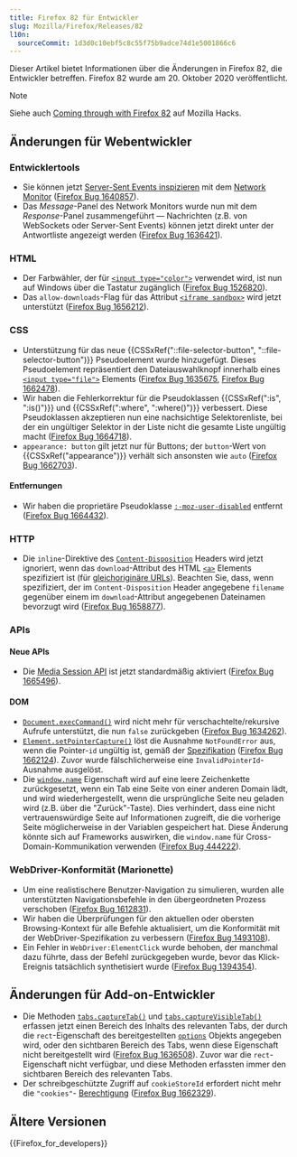 ```yaml
---
title: Firefox 82 für Entwickler
slug: Mozilla/Firefox/Releases/82
l10n:
  sourceCommit: 1d3d0c10ebf5c8c55f75b9adce74d1e5001866c6
---
```


Dieser Artikel bietet Informationen über die Änderungen in Firefox 82, die Entwickler betreffen. Firefox 82 wurde am 20. Oktober 2020 veröffentlicht.

> [!NOTE]
> Siehe auch [Coming through with Firefox 82](https://hacks.mozilla.org/2020/10/coming-through-with-firefox-82/) auf Mozilla Hacks.

## Änderungen für Webentwickler

### Entwicklertools

- Sie können jetzt [Server-Sent Events inspizieren](https://firefox-source-docs.mozilla.org/devtools-user/network_monitor/inspecting_server-sent_events/index.html) mit dem [Network Monitor](https://firefox-source-docs.mozilla.org/devtools-user/network_monitor/index.html) ([Firefox Bug 1640857](https://bugzil.la/1640857)).
- Das _Message_-Panel des Network Monitors wurde nun mit dem _Response_-Panel zusammengeführt — Nachrichten (z.B. von WebSockets oder Server-Sent Events) können jetzt direkt unter der Antwortliste angezeigt werden ([Firefox Bug 1636421](https://bugzil.la/1636421)).

### HTML

- Der Farbwähler, der für [`<input type="color">`](/de/docs/Web/HTML/Reference/Elements/input/color) verwendet wird, ist nun auf Windows über die Tastatur zugänglich ([Firefox Bug 1526820](https://bugzil.la/1526820)).
- Das `allow-downloads`-Flag für das Attribut [`<iframe sandbox>`](/de/docs/Web/HTML/Reference/Elements/iframe) wird jetzt unterstützt ([Firefox Bug 1656212](https://bugzil.la/1656212)).

### CSS

- Unterstützung für das neue {{CSSxRef("::file-selector-button", "::file-selector-button")}} Pseudoelement wurde hinzugefügt. Dieses Pseudoelement repräsentiert den Dateiauswahlknopf innerhalb eines [`<input type="file">`](/de/docs/Web/HTML/Reference/Elements/input/file) Elements ([Firefox Bug 1635675](https://bugzil.la/1635675), [Firefox Bug 1662478](https://bugzil.la/1662478)).
- Wir haben die Fehlerkorrektur für die Pseudoklassen {{CSSxRef(":is", ":is()")}} und {{CSSxRef(":where", ":where()")}} verbessert. Diese Pseudoklassen akzeptieren nun eine nachsichtige Selektorenliste, bei der ein ungültiger Selektor in der Liste nicht die gesamte Liste ungültig macht ([Firefox Bug 1664718](https://bugzil.la/1664718)).
- `appearance: button` gilt jetzt nur für Buttons; der `button`-Wert von {{CSSxRef("appearance")}} verhält sich ansonsten wie `auto` ([Firefox Bug 1662703](https://bugzil.la/1662703)).

#### Entfernungen

- Wir haben die proprietäre Pseudoklasse [`:-moz-user-disabled`](/de/docs/Web/CSS/:-moz-user-disabled) entfernt ([Firefox Bug 1664432](https://bugzil.la/1664432)).

### HTTP

- Die `inline`-Direktive des [`Content-Disposition`](/de/docs/Web/HTTP/Reference/Headers/Content-Disposition) Headers wird jetzt ignoriert, wenn das `download`-Attribut des HTML [`<a>`](/de/docs/Web/HTML/Reference/Elements/a) Elements spezifiziert ist (für [gleichoriginäre URLs](/de/docs/Web/Security/Same-origin_policy)). Beachten Sie, dass, wenn spezifiziert, der im `Content-Disposition` Header angegebene `filename` gegenüber einem im `download`-Attribut angegebenen Dateinamen bevorzugt wird ([Firefox Bug 1658877](https://bugzil.la/1658877)).

### APIs

#### Neue APIs

- Die [Media Session API](/de/docs/Web/API/Media_Session_API) ist jetzt standardmäßig aktiviert ([Firefox Bug 1665496](https://bugzil.la/1665496)).

#### DOM

- [`Document.execCommand()`](/de/docs/Web/API/Document/execCommand) wird nicht mehr für verschachtelte/rekursive Aufrufe unterstützt, die nun `false` zurückgeben ([Firefox Bug 1634262](https://bugzil.la/1634262)).
- [`Element.setPointerCapture()`](/de/docs/Web/API/Element/setPointerCapture) löst die Ausnahme `NotFoundError` aus, wenn die Pointer-`id` ungültig ist, gemäß der [Spezifikation](https://w3c.github.io/pointerevents/#setting-pointer-capture) ([Firefox Bug 1662124](https://bugzil.la/1662124)). Zuvor wurde fälschlicherweise eine `InvalidPointerId`-Ausnahme ausgelöst.
- Die [`window.name`](/de/docs/Web/API/Window/name) Eigenschaft wird auf eine leere Zeichenkette zurückgesetzt, wenn ein Tab eine Seite von einer anderen Domain lädt, und wird wiederhergestellt, wenn die ursprüngliche Seite neu geladen wird (z.B. über die "Zurück"-Taste). Dies verhindert, dass eine nicht vertrauenswürdige Seite auf Informationen zugreift, die die vorherige Seite möglicherweise in der Variablen gespeichert hat. Diese Änderung könnte sich auf Frameworks auswirken, die `window.name` für Cross-Domain-Kommunikation verwenden ([Firefox Bug 444222](https://bugzil.la/444222)).

### WebDriver-Konformität (Marionette)

- Um eine realistischere Benutzer-Navigation zu simulieren, wurden alle unterstützten Navigationsbefehle in den übergeordneten Prozess verschoben ([Firefox Bug 1612831](https://bugzil.la/1612831)).
- Wir haben die Überprüfungen für den aktuellen oder obersten Browsing-Kontext für alle Befehle aktualisiert, um die Konformität mit der WebDriver-Spezifikation zu verbessern ([Firefox Bug 1493108](https://bugzil.la/1493108)).
- Ein Fehler in `WebDriver:ElementClick` wurde behoben, der manchmal dazu führte, dass der Befehl zurückgegeben wurde, bevor das Klick-Ereignis tatsächlich synthetisiert wurde ([Firefox Bug 1394354](https://bugzil.la/1394354)).

## Änderungen für Add-on-Entwickler

- Die Methoden [`tabs.captureTab()`](/de/docs/Mozilla/Add-ons/WebExtensions/API/tabs/captureTab) und [`tabs.captureVisibleTab()`](/de/docs/Mozilla/Add-ons/WebExtensions/API/tabs/captureVisibleTab) erfassen jetzt einen Bereich des Inhalts des relevanten Tabs, der durch die `rect`-Eigenschaft des bereitgestellten [`options`](/de/docs/Mozilla/Add-ons/WebExtensions/API/extensionTypes/ImageDetails) Objekts angegeben wird, oder den sichtbaren Bereich des Tabs, wenn diese Eigenschaft nicht bereitgestellt wird ([Firefox Bug 1636508](https://bugzil.la/1636508)). Zuvor war die `rect`-Eigenschaft nicht verfügbar, und diese Methoden erfassten immer den sichtbaren Bereich des relevanten Tabs.
- Der schreibgeschützte Zugriff auf `cookieStoreId` erfordert nicht mehr die `"cookies"`- [Berechtigung](/de/docs/Mozilla/Add-ons/WebExtensions/manifest.json/permissions) ([Firefox Bug 1662329](https://bugzil.la/1662329)).

## Ältere Versionen

{{Firefox_for_developers}}
